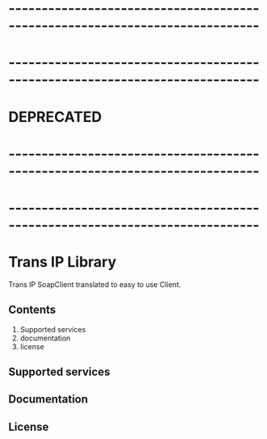 # ----------------------------------------------------------------------------
# ----------------------------------------------------------------------------
# DEPRECATED
# ----------------------------------------------------------------------------
# ----------------------------------------------------------------------------

# Trans IP Library

Trans IP SoapClient translated to easy to use Client.

## Contents

1. Supported services
2. documentation
3. license

## Supported services

## Documentation

## License

